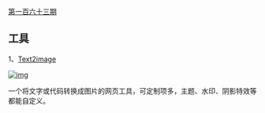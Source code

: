 [第一百六十三期](https://github.com/ruanyf/weekly/blob/master/docs/issue-163.md)

## 工具

1、[Text2image](https://text2image.jaychen.fun/)

[![img](https://camo.githubusercontent.com/0c7726c646b8d8b1f6e10a6f1d97b42b780695b0e6f1435ada1ffee95e84a400/68747470733a2f2f63646e2e6265656b6b612e636f6d2f626c6f67696d672f61737365742f3230323130362f6267323032313036313631342e6a7067)](https://camo.githubusercontent.com/0c7726c646b8d8b1f6e10a6f1d97b42b780695b0e6f1435ada1ffee95e84a400/68747470733a2f2f63646e2e6265656b6b612e636f6d2f626c6f67696d672f61737365742f3230323130362f6267323032313036313631342e6a7067)

一个将文字或代码转换成图片的网页工具，可定制项多，主题、水印、阴影特效等都能自定义。

